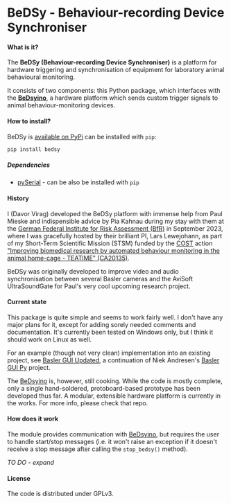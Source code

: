 # BeDSy - Behaviour-recording Device Synchroniser

#### What is it?

The **BeDSy (Behaviour-recording Device Synchroniser)** is a platform for hardware triggering and synchronisation of equipment for laboratory animal behavioural monitoring.

It consists of two components: this Python package, which interfaces with the **[BeDsyino](https://github.com/davorvr/bedsyino)**, a hardware platform which sends custom trigger signals to animal behaviour-monitoring devices.

#### How to install?

BeDSy is [available on PyPi](https://pypi.org/project/bedsy/) can be installed with `pip`:

```bash
pip install bedsy
```

##### Dependencies

 * [pySerial](https://pypi.org/project/pyserial/) - can be also be installed with `pip`

#### History

I (Davor Virag) developed the BeDSy platform with immense help from Paul Mieske and indispensible advice by Pia Kahnau during my stay with them at the [German Federal Institute for Risk Assessment (BfR)](https://www.bfr.bund.de/) in September 2023, where I was gracefully hosted by their brilliant PI, Lars Lewejohann, as part of my Short-Term Scientific Mission (STSM) funded by the [COST](https://cost.eu/) action ["Improving biomedical research by automated behaviour monitoring in the animal home-cage - TEATIME" (CA20135)](https://cost-teatime.org/).

BeDSy was originally developed to improve video and audio synchronisation between several Basler cameras and the AviSoft UltraSoundGate for Paul's very cool upcoming research project.

#### Current state

This package is quite simple and seems to work fairly well. I don't have any major plans for it, except for adding sorely needed comments and documentation. It's currently been tested on Windows only, but I think it should work on Linux as well.

For an example (though not very clean) implementation into an existing project, see [Basler GUI Updated](https://github.com/RefinementReferenceCenter/basler_gui_updated), a continuation of Niek Andresen's [Basler GUI Py](https://github.com/RefinementReferenceCenter/basler_gui_py) project.

The [BeDsyino](https://github.com/davorvr/bedsyino) is, however, still cooking. While the code is mostly complete, only a single hand-soldered, protoboard-based prototype has been developed thus far. A modular, extensible hardware platform is currently in the works. For more info, please check that repo.

#### How does it work

The module provides communication with [BeDsyino](https://github.com/davorvr/bedsyino), but requires the user to handle start/stop messages (i.e. it won't raise an exception if it doesn't receive a stop message after calling the `stop_bedsy()` method).

*TO DO - expand*

#### License

The code is distributed under GPLv3.
